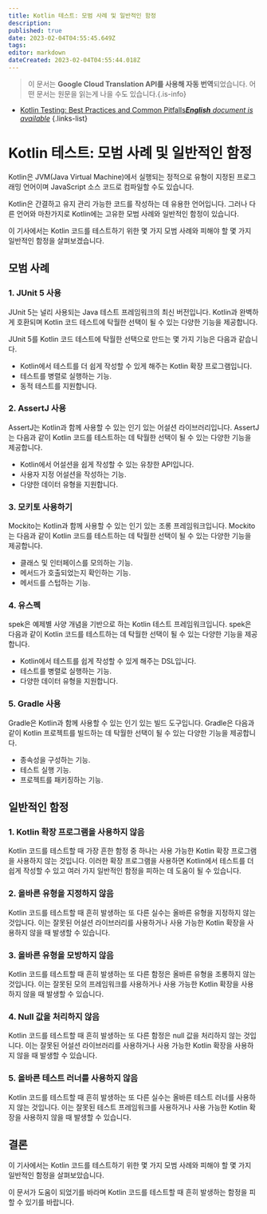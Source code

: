 ```yaml
---
title: Kotlin 테스트: 모범 사례 및 일반적인 함정
description: 
published: true
date: 2023-02-04T04:55:45.649Z
tags: 
editor: markdown
dateCreated: 2023-02-04T04:55:44.018Z
---
```


> 이 문서는 **Google Cloud Translation API를 사용해 자동 번역**되었습니다.
어떤 문서는 원문을 읽는게 나을 수도 있습니다.{.is-info}



- [Kotlin Testing: Best Practices and Common Pitfalls***English** document is available*](/en/Knowledge-base/Kotlin/kotlin-testing-best-practices-and-common-pitfalls)
{.links-list}


# Kotlin 테스트: 모범 사례 및 일반적인 함정

Kotlin은 JVM(Java Virtual Machine)에서 실행되는 정적으로 유형이 지정된 프로그래밍 언어이며 JavaScript 소스 코드로 컴파일할 수도 있습니다.

Kotlin은 간결하고 유지 관리 가능한 코드를 작성하는 데 유용한 언어입니다. 그러나 다른 언어와 마찬가지로 Kotlin에는 고유한 모범 사례와 일반적인 함정이 있습니다.

이 기사에서는 Kotlin 코드를 테스트하기 위한 몇 가지 모범 사례와 피해야 할 몇 가지 일반적인 함정을 살펴보겠습니다.

## 모범 사례

### 1. JUnit 5 사용

JUnit 5는 널리 사용되는 Java 테스트 프레임워크의 최신 버전입니다. Kotlin과 완벽하게 호환되며 Kotlin 코드 테스트에 탁월한 선택이 될 수 있는 다양한 기능을 제공합니다.

JUnit 5를 Kotlin 코드 테스트에 탁월한 선택으로 만드는 몇 가지 기능은 다음과 같습니다.

- Kotlin에서 테스트를 더 쉽게 작성할 수 있게 해주는 Kotlin 확장 프로그램입니다.
- 테스트를 병렬로 실행하는 기능.
- 동적 테스트를 지원합니다.

### 2. AssertJ 사용

AssertJ는 Kotlin과 함께 사용할 수 있는 인기 있는 어설션 라이브러리입니다. AssertJ는 다음과 같이 Kotlin 코드를 테스트하는 데 탁월한 선택이 될 수 있는 다양한 기능을 제공합니다.

- Kotlin에서 어설션을 쉽게 작성할 수 있는 유창한 API입니다.
- 사용자 지정 어설션을 작성하는 기능.
- 다양한 데이터 유형을 지원합니다.

### 3. 모키토 사용하기

Mockito는 Kotlin과 함께 사용할 수 있는 인기 있는 조롱 프레임워크입니다. Mockito는 다음과 같이 Kotlin 코드를 테스트하는 데 탁월한 선택이 될 수 있는 다양한 기능을 제공합니다.

- 클래스 및 인터페이스를 모의하는 기능.
- 메서드가 호출되었는지 확인하는 기능.
- 메서드를 스텁하는 기능.

### 4. 유스펙

spek은 예제별 사양 개념을 기반으로 하는 Kotlin 테스트 프레임워크입니다. spek은 다음과 같이 Kotlin 코드를 테스트하는 데 탁월한 선택이 될 수 있는 다양한 기능을 제공합니다.

- Kotlin에서 테스트를 쉽게 작성할 수 있게 해주는 DSL입니다.
- 테스트를 병렬로 실행하는 기능.
- 다양한 데이터 유형을 지원합니다.

### 5. Gradle 사용

Gradle은 Kotlin과 함께 사용할 수 있는 인기 있는 빌드 도구입니다. Gradle은 다음과 같이 Kotlin 프로젝트를 빌드하는 데 탁월한 선택이 될 수 있는 다양한 기능을 제공합니다.

- 종속성을 구성하는 기능.
- 테스트 실행 기능.
- 프로젝트를 패키징하는 기능.

## 일반적인 함정

### 1. Kotlin 확장 프로그램을 사용하지 않음

Kotlin 코드를 테스트할 때 가장 흔한 함정 중 하나는 사용 가능한 Kotlin 확장 프로그램을 사용하지 않는 것입니다. 이러한 확장 프로그램을 사용하면 Kotlin에서 테스트를 더 쉽게 작성할 수 있고 여러 가지 일반적인 함정을 피하는 데 도움이 될 수 있습니다.

### 2. 올바른 유형을 지정하지 않음

Kotlin 코드를 테스트할 때 흔히 발생하는 또 다른 실수는 올바른 유형을 지정하지 않는 것입니다. 이는 잘못된 어설션 라이브러리를 사용하거나 사용 가능한 Kotlin 확장을 사용하지 않을 때 발생할 수 있습니다.

### 3. 올바른 유형을 모방하지 않음

Kotlin 코드를 테스트할 때 흔히 발생하는 또 다른 함정은 올바른 유형을 조롱하지 않는 것입니다. 이는 잘못된 모의 프레임워크를 사용하거나 사용 가능한 Kotlin 확장을 사용하지 않을 때 발생할 수 있습니다.

### 4. Null 값을 처리하지 않음

Kotlin 코드를 테스트할 때 흔히 발생하는 또 다른 함정은 null 값을 처리하지 않는 것입니다. 이는 잘못된 어설션 라이브러리를 사용하거나 사용 가능한 Kotlin 확장을 사용하지 않을 때 발생할 수 있습니다.

### 5. 올바른 테스트 러너를 사용하지 않음

Kotlin 코드를 테스트할 때 흔히 발생하는 또 다른 실수는 올바른 테스트 러너를 사용하지 않는 것입니다. 이는 잘못된 테스트 프레임워크를 사용하거나 사용 가능한 Kotlin 확장을 사용하지 않을 때 발생할 수 있습니다.

## 결론

이 기사에서는 Kotlin 코드를 테스트하기 위한 몇 가지 모범 사례와 피해야 할 몇 가지 일반적인 함정을 살펴보았습니다.

이 문서가 도움이 되었기를 바라며 Kotlin 코드를 테스트할 때 흔히 발생하는 함정을 피할 수 있기를 바랍니다.